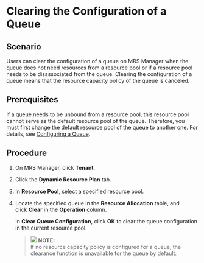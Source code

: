 # Clearing the Configuration of a Queue<a name="EN-US_TOPIC_0125376151"></a>

## Scenario<a name="section1730587820922"></a>

Users can clear the configuration of a queue on MRS Manager when the queue does not need resources from a resource pool or if a resource pool needs to be disassociated from the queue. Clearing the configuration of a queue means that the resource capacity policy of the queue is canceled.

## Prerequisites<a name="section6339023820857"></a>

If a queue needs to be unbound from a resource pool, this resource pool cannot serve as the default resource pool of the queue. Therefore, you  must first change the default resource pool of the queue to another one. For details, see [Configuring a Queue](configuring-a-queue.md).

## Procedure<a name="section798537920847"></a>

1.  On MRS Manager, click  **Tenant**.
2.  Click the  **Dynamic Resource Plan**  tab.
3.  In  **Resource Pool**, select a specified resource pool.
4.  Locate the specified queue in the  **Resource Allocation** table, and click **Clear** in the **Operation**  column.

    In  **Clear Queue Configuration**, click **OK**  to clear the queue configuration in the current resource pool.

    >![](/images/icon-note.gif) **NOTE:**   
    >If no resource capacity policy is configured for a queue, the clearance function is unavailable for the queue by default.  


